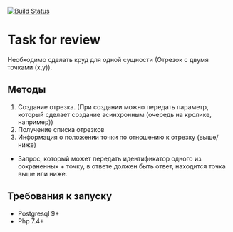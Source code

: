 [![Build Status](https://travis-ci.org/drumser/simple-crud.svg?branch=master)](https://travis-ci.org/drumser/simple-crud)

# Task for review
Необходимо сделать круд для одной сущности (Отрезок с двумя точками (x,y)). 

## Методы
1. Создание отрезка. (При создании можно передать параметр, который сделает создание асинхронным (очередь на кролике, например))
2. Получение списка отрезков
3. Информация о положении точки по отношению к отрезку (выше/ниже)


+ Запрос, который может передать идентификатор одного из сохраненных + точку, в ответе должен быть ответ, находится точка выше или ниже.

## Требования к запуску
* Postgresql 9+
* Php 7.4+